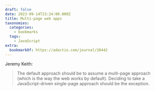 ```yaml
---
draft: false
date: 2023-09-14T23:24:00.000Z
title: Multi-page web apps
taxonomies:
  categories:
    - bookmarks
  tags:
    - JavaScript
extra:
  bookmarkOf: https://adactio.com/journal/20442
---
```

Jeremy Keith:

> The default approach should be to assume a multi-page approach (which is the way the web works by default). Deciding to take a JavaScript-driven single-page approach should be the exception.
